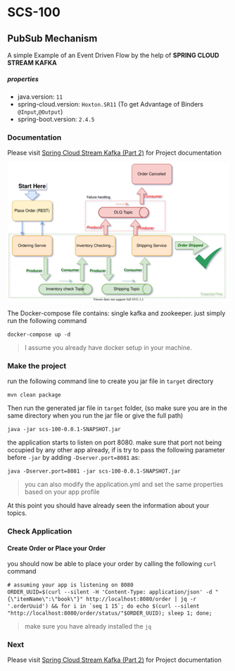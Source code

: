 # SCS-100

## PubSub Mechanism

A simple Example of an Event Driven Flow by the help of **SPRING CLOUD STREAM KAFKA**

##### properties

* java.version: `11`
* spring-cloud.version: `Hoxton.SR11` (To get Advantage of Binders `@Input`,`@Output`)
* spring-boot.version: `2.4.5`

### Documentation
Please visit [Spring Cloud Stream Kafka (Part 2)](https://tanzu.vmware.com/developer/guides/event-streaming/spring-cloud-stream-kafka-p2/) for Project documentation


![General Flow Diagram](material/kafka-events-intro-100.svg)

The Docker-compose file contains: single kafka and zookeeper. just simply run the following command

```shell
docker-compose up -d
```

> I assume you already have docker setup in your machine.

### Make the project

run the following command line to create you jar file in `target` directory

```shell
mvn clean package
```

Then run the generated jar file in `target` folder, (so make sure you are in the same directory when you run the jar file
or give the full path)

```shell
java -jar scs-100-0.0.1-SNAPSHOT.jar
```

the application starts to listen on port 8080. make sure that port not being occupied by any other app already, if is try
to pass the following parameter before `-jar` by adding `-Dserver.port=8081` as:

```shell
java -Dserver.port=8081 -jar scs-100-0.0.1-SNAPSHOT.jar
```

> you can also modify the application.yml and set the same properties based on your app profile

At this point you should have already seen the information about your topics.

### Check Application

#### Create Order or Place your Order
you should now be able to place your order by calling the following `curl` command

```shell
# assuming your app is listening on 8080
ORDER_UUID=$(curl --silent -H 'Content-Type: application/json' -d "{\"itemName\":\"book\"}" http://localhost:8080/order | jq -r '.orderUuid') && for i in `seq 1 15`; do echo $(curl --silent "http://localhost:8080/order/status/"$ORDER_UUID); sleep 1; done;
```
> make sure you have already installed the `jq` 

### Next 
Please visit [Spring Cloud Stream Kafka (Part 2)](https://tanzu.vmware.com/developer/guides/event-streaming/spring-cloud-stream-kafka-p2/) for Project documentation 
